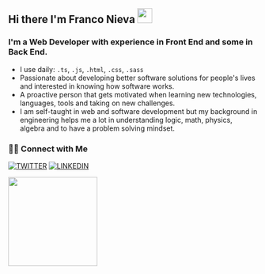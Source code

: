 ## Hi there I'm Franco Nieva <img src="https://raw.githubusercontent.com/MartinHeinz/MartinHeinz/master/wave.gif" height="auto" width="30">

### I'm a Web Developer with experience in Front End and some in Back End.

- I use daily: `.ts`, `.js`, `.html`, `.css`, `.sass`
- Passionate about developing better software solutions for people's lives and interested in knowing how software works.
- A proactive person that gets motivated when learning new technologies, languages, tools and taking on new challenges.
- I am self-taught in web and software development but my background in engineering helps me a lot in understanding logic, math, physics, algebra and to have a problem solving mindset.

### 🤝🏻 Connect with Me

[![TWITTER](https://img.shields.io/badge/Twitter-black?style=for-the-badge&logo=twitter)](https://twitter.com/franieva)
[![LINKEDIN](https://img.shields.io/badge/Linkedin-black?style=for-the-badge&logo=linkedin)](https://www.linkedin.com/in/franco-nieva)

<img height="180em" src="https://github-readme-stats.vercel.app/api?username=fraNieva&show_icons=true&theme=github_dark&hide_border=false&border_radius=0" />
